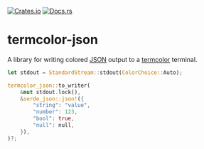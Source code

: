 [![Crates.io][ci]][cl] [![Docs.rs][di]][dl]

[ci]: https://img.shields.io/crates/v/termcolor-json.svg
[cl]: https://crates.io/crates/termcolor-json/

[di]: https://docs.rs/termcolor-json/badge.svg
[dl]: https://docs.rs/termcolor-json/

# termcolor-json

A library for writing colored [JSON](https://crates.io/crates/serde_json) output to a [termcolor](https://crates.io/crates/termcolor) terminal.

```rust
let stdout = StandardStream::stdout(ColorChoice::Auto);

termcolor_json::to_writer(
    &mut stdout.lock(),
    &serde_json::json!({
        "string": "value",
        "number": 123,
        "bool": true,
        "null": null,
    }),
)?;
```
